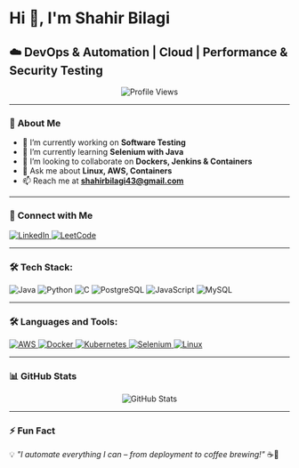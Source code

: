# Hi 👋, I'm Shahir Bilagi

## ☁️ DevOps & Automation | Cloud | Performance & Security Testing

<p align="center">
  <img src="https://komarev.com/ghpvc/?username=shahirbilagi&label=Profile%20views&color=0e75b6&style=flat" alt="Profile Views" />
</p>

---

### 🚀 **About Me**

- 🔭 I’m currently working on **Software Testing**  
- 🌱 I’m currently learning **Selenium with Java**  
- 👯 I’m looking to collaborate on **Dockers, Jenkins & Containers**  
- 💬 Ask me about **Linux, AWS, Containers**  
- 📫 Reach me at **shahirbilagi43@gmail.com**  

---

### 🔗 **Connect with Me**
<p>
  <a href="https://linkedin.com/in/shahirbilagi43" target="_blank">
    <img src="https://img.shields.io/badge/LinkedIn-Connect-blue?style=for-the-badge&logo=linkedin" alt="LinkedIn"/>
  </a>
  <a href="https://www.leetcode.com/shahirbilagi43" target="_blank">
    <img src="https://img.shields.io/badge/LeetCode-Profile-orange?style=for-the-badge&logo=leetcode" alt="LeetCode"/>
  </a>
</p>

---

### 🛠 **Tech Stack:**

<p align="left">
  <img src="https://img.shields.io/badge/Java-ED8B00?style=for-the-badge&logo=java&logoColor=white" alt="Java"/>
  <img src="https://img.shields.io/badge/Python-3776AB?style=for-the-badge&logo=python&logoColor=white" alt="Python"/>
  <img src="https://img.shields.io/badge/C-00599C?style=for-the-badge&logo=c&logoColor=white" alt="C"/>
  <img src="https://img.shields.io/badge/C++-00599C?style=for-the-badge&logo=c%2B%2B&logoColor=white" alt="PostgreSQL"/>
  <img src="https://img.shields.io/badge/JavaScript-F7DF1E?style=for-the-badge&logo=javascript&logoColor=black" alt="JavaScript"/>
  <img src="https://img.shields.io/badge/MySQL-4479A1?style=for-the-badge&logo=mysql&logoColor=white" alt="MySQL"/>
</p>

---

### 🛠 **Languages and Tools:**

<p align="left">
  <a href="https://aws.amazon.com" target="_blank">
    <img src="https://img.shields.io/badge/AWS-Cloud-yellow?style=for-the-badge&logo=amazonaws" alt="AWS"/>
  </a>
  <a href="https://www.docker.com/" target="_blank">
    <img src="https://img.shields.io/badge/Docker-Container-blue?style=for-the-badge&logo=docker" alt="Docker"/>
  </a>
  <a href="https://kubernetes.io" target="_blank">
    <img src="https://img.shields.io/badge/Kubernetes-Orchestration-blue?style=for-the-badge&logo=kubernetes" alt="Kubernetes"/>
  </a>
  <a href="https://www.selenium.dev" target="_blank">
    <img src="https://img.shields.io/badge/Selenium-Testing-green?style=for-the-badge&logo=selenium" alt="Selenium"/>
  </a>
  <a href="https://www.linux.org/" target="_blank">
    <img src="https://img.shields.io/badge/Linux-OS-black?style=for-the-badge&logo=linux" alt="Linux"/>
  </a>
</p>

---

### 📊 **GitHub Stats**

<p align="center">
  <img src="https://github-readme-stats.vercel.app/api?username=shahirbilagi&show_icons=true&theme=radical" alt="GitHub Stats" />
</p>

---

### ⚡ **Fun Fact**
💡 _"I automate everything I can – from deployment to coffee brewing!"_ ☕🚀

